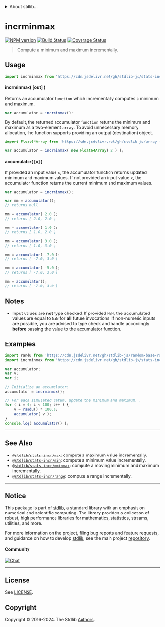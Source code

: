<!--

@license Apache-2.0

Copyright (c) 2018 The Stdlib Authors.

Licensed under the Apache License, Version 2.0 (the "License");
you may not use this file except in compliance with the License.
You may obtain a copy of the License at

   http://www.apache.org/licenses/LICENSE-2.0

Unless required by applicable law or agreed to in writing, software
distributed under the License is distributed on an "AS IS" BASIS,
WITHOUT WARRANTIES OR CONDITIONS OF ANY KIND, either express or implied.
See the License for the specific language governing permissions and
limitations under the License.

-->


<details>
  <summary>
    About stdlib...
  </summary>
  <p>We believe in a future in which the web is a preferred environment for numerical computation. To help realize this future, we've built stdlib. stdlib is a standard library, with an emphasis on numerical and scientific computation, written in JavaScript (and C) for execution in browsers and in Node.js.</p>
  <p>The library is fully decomposable, being architected in such a way that you can swap out and mix and match APIs and functionality to cater to your exact preferences and use cases.</p>
  <p>When you use stdlib, you can be absolutely certain that you are using the most thorough, rigorous, well-written, studied, documented, tested, measured, and high-quality code out there.</p>
  <p>To join us in bringing numerical computing to the web, get started by checking us out on <a href="https://github.com/stdlib-js/stdlib">GitHub</a>, and please consider <a href="https://opencollective.com/stdlib">financially supporting stdlib</a>. We greatly appreciate your continued support!</p>
</details>

# incrminmax

[![NPM version][npm-image]][npm-url] [![Build Status][test-image]][test-url] [![Coverage Status][coverage-image]][coverage-url] <!-- [![dependencies][dependencies-image]][dependencies-url] -->

> Compute a minimum and maximum incrementally.



<section class="usage">

## Usage

```javascript
import incrminmax from 'https://cdn.jsdelivr.net/gh/stdlib-js/stats-incr-minmax@deno/mod.js';
```

#### incrminmax( \[out] )

Returns an accumulator `function` which incrementally computes a minimum and maximum.

```javascript
var accumulator = incrminmax();
```

By default, the returned accumulator `function` returns the minimum and maximum as a two-element `array`. To avoid unnecessary memory allocation, the function supports providing an output (destination) object.

```javascript
import Float64Array from 'https://cdn.jsdelivr.net/gh/stdlib-js/array-float64@deno/mod.js';

var accumulator = incrminmax( new Float64Array( 2 ) );
```

#### accumulator( \[x] )

If provided an input value `x`, the accumulator function returns updated minimum and maximum values. If not provided an input value `x`, the accumulator function returns the current minimum and maximum values.

```javascript
var accumulator = incrminmax();

var mm = accumulator();
// returns null

mm = accumulator( 2.0 );
// returns [ 2.0, 2.0 ]

mm = accumulator( 1.0 );
// returns [ 1.0, 2.0 ]

mm = accumulator( 3.0 );
// returns [ 1.0, 3.0 ]

mm = accumulator( -7.0 );
// returns [ -7.0, 3.0 ]

mm = accumulator( -5.0 );
// returns [ -7.0, 3.0 ]

mm = accumulator();
// returns [ -7.0, 3.0 ]
```

</section>

<!-- /.usage -->

<section class="notes">

## Notes

-   Input values are **not** type checked. If provided `NaN`, the accumulated values are equal to `NaN` for **all** future invocations. If non-numeric inputs are possible, you are advised to type check and handle accordingly **before** passing the value to the accumulator function.

</section>

<!-- /.notes -->

<section class="examples">

## Examples

<!-- eslint no-undef: "error" -->

```javascript
import randu from 'https://cdn.jsdelivr.net/gh/stdlib-js/random-base-randu@deno/mod.js';
import incrminmax from 'https://cdn.jsdelivr.net/gh/stdlib-js/stats-incr-minmax@deno/mod.js';

var accumulator;
var v;
var i;

// Initialize an accumulator:
accumulator = incrminmax();

// For each simulated datum, update the minimum and maximum...
for ( i = 0; i < 100; i++ ) {
    v = randu() * 100.0;
    accumulator( v );
}
console.log( accumulator() );
```

</section>

<!-- /.examples -->

<!-- Section for related `stdlib` packages. Do not manually edit this section, as it is automatically populated. -->

<section class="related">

* * *

## See Also

-   <span class="package-name">[`@stdlib/stats-incr/max`][@stdlib/stats/incr/max]</span><span class="delimiter">: </span><span class="description">compute a maximum value incrementally.</span>
-   <span class="package-name">[`@stdlib/stats-incr/min`][@stdlib/stats/incr/min]</span><span class="delimiter">: </span><span class="description">compute a minimum value incrementally.</span>
-   <span class="package-name">[`@stdlib/stats-incr/mminmax`][@stdlib/stats/incr/mminmax]</span><span class="delimiter">: </span><span class="description">compute a moving minimum and maximum incrementally.</span>
-   <span class="package-name">[`@stdlib/stats-incr/range`][@stdlib/stats/incr/range]</span><span class="delimiter">: </span><span class="description">compute a range incrementally.</span>

</section>

<!-- /.related -->

<!-- Section for all links. Make sure to keep an empty line after the `section` element and another before the `/section` close. -->


<section class="main-repo" >

* * *

## Notice

This package is part of [stdlib][stdlib], a standard library with an emphasis on numerical and scientific computing. The library provides a collection of robust, high performance libraries for mathematics, statistics, streams, utilities, and more.

For more information on the project, filing bug reports and feature requests, and guidance on how to develop [stdlib][stdlib], see the main project [repository][stdlib].

#### Community

[![Chat][chat-image]][chat-url]

---

## License

See [LICENSE][stdlib-license].


## Copyright

Copyright &copy; 2016-2024. The Stdlib [Authors][stdlib-authors].

</section>

<!-- /.stdlib -->

<!-- Section for all links. Make sure to keep an empty line after the `section` element and another before the `/section` close. -->

<section class="links">

[npm-image]: http://img.shields.io/npm/v/@stdlib/stats-incr-minmax.svg
[npm-url]: https://npmjs.org/package/@stdlib/stats-incr-minmax

[test-image]: https://github.com/stdlib-js/stats-incr-minmax/actions/workflows/test.yml/badge.svg?branch=v0.2.2
[test-url]: https://github.com/stdlib-js/stats-incr-minmax/actions/workflows/test.yml?query=branch:v0.2.2

[coverage-image]: https://img.shields.io/codecov/c/github/stdlib-js/stats-incr-minmax/main.svg
[coverage-url]: https://codecov.io/github/stdlib-js/stats-incr-minmax?branch=main

<!--

[dependencies-image]: https://img.shields.io/david/stdlib-js/stats-incr-minmax.svg
[dependencies-url]: https://david-dm.org/stdlib-js/stats-incr-minmax/main

-->

[chat-image]: https://img.shields.io/gitter/room/stdlib-js/stdlib.svg
[chat-url]: https://app.gitter.im/#/room/#stdlib-js_stdlib:gitter.im

[stdlib]: https://github.com/stdlib-js/stdlib

[stdlib-authors]: https://github.com/stdlib-js/stdlib/graphs/contributors

[umd]: https://github.com/umdjs/umd
[es-module]: https://developer.mozilla.org/en-US/docs/Web/JavaScript/Guide/Modules

[deno-url]: https://github.com/stdlib-js/stats-incr-minmax/tree/deno
[deno-readme]: https://github.com/stdlib-js/stats-incr-minmax/blob/deno/README.md
[umd-url]: https://github.com/stdlib-js/stats-incr-minmax/tree/umd
[umd-readme]: https://github.com/stdlib-js/stats-incr-minmax/blob/umd/README.md
[esm-url]: https://github.com/stdlib-js/stats-incr-minmax/tree/esm
[esm-readme]: https://github.com/stdlib-js/stats-incr-minmax/blob/esm/README.md
[branches-url]: https://github.com/stdlib-js/stats-incr-minmax/blob/main/branches.md

[stdlib-license]: https://raw.githubusercontent.com/stdlib-js/stats-incr-minmax/main/LICENSE

<!-- <related-links> -->

[@stdlib/stats/incr/max]: https://github.com/stdlib-js/stats-incr-max/tree/deno

[@stdlib/stats/incr/min]: https://github.com/stdlib-js/stats-incr-min/tree/deno

[@stdlib/stats/incr/mminmax]: https://github.com/stdlib-js/stats-incr-mminmax/tree/deno

[@stdlib/stats/incr/range]: https://github.com/stdlib-js/stats-incr-range/tree/deno

<!-- </related-links> -->

</section>

<!-- /.links -->

